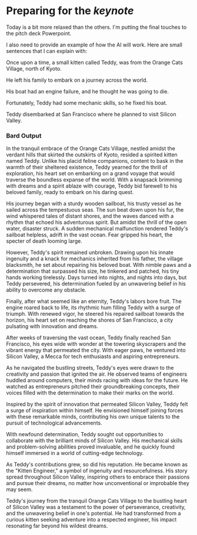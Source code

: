 # Preparing for the _keynote_

Today is a bit more relaxed than the others. I'm putting the final touches to the pitch deck Powerpoint.

I also need to provide an example of how the AI will work.
Here are small sentences that I can explain with:

Once upon a time, a small kitten called Teddy, was from the Orange Cats Village, north of Kyoto.

He left his family to embark on a journey across the world.

His boat had an engine failure, and he thought he was going to die.

Fortunately, Teddy had some mechanic skills, so he fixed his boat.

Teddy disembarked at San Francisco where he planned to visit Silicon Valley.

### Bard Output

In the tranquil embrace of the Orange Cats Village, nestled amidst the verdant hills that skirted the outskirts of Kyoto, resided a spirited kitten named Teddy. Unlike his placid feline companions, content to bask in the warmth of their sheltered existence, Teddy yearned for the thrill of exploration, his heart set on embarking on a grand voyage that would traverse the boundless expanse of the world. With a knapsack brimming with dreams and a spirit ablaze with courage, Teddy bid farewell to his beloved family, ready to embark on his daring quest.

His journey began with a sturdy wooden sailboat, his trusty vessel as he sailed across the tempestuous seas. The sun beat down upon his fur, the wind whispered tales of distant shores, and the waves danced with a rhythm that echoed his adventurous spirit. But amidst the thrill of the open water, disaster struck. A sudden mechanical malfunction rendered Teddy's sailboat helpless, adrift in the vast ocean. Fear gripped his heart, the specter of death looming large.

However, Teddy's spirit remained unbroken. Drawing upon his innate ingenuity and a knack for mechanics inherited from his father, the village blacksmith, he set about repairing his beloved boat. With nimble paws and a determination that surpassed his size, he tinkered and patched, his tiny hands working tirelessly. Days turned into nights, and nights into days, but Teddy persevered, his determination fueled by an unwavering belief in his ability to overcome any obstacle.

Finally, after what seemed like an eternity, Teddy's labors bore fruit. The engine roared back to life, its rhythmic hum filling Teddy with a surge of triumph. With renewed vigor, he steered his repaired sailboat towards the horizon, his heart set on reaching the shores of San Francisco, a city pulsating with innovation and dreams.

After weeks of traversing the vast ocean, Teddy finally reached San Francisco, his eyes wide with wonder at the towering skyscrapers and the vibrant energy that permeated the city. With eager paws, he ventured into Silicon Valley, a Mecca for tech enthusiasts and aspiring entrepreneurs.

As he navigated the bustling streets, Teddy's eyes were drawn to the creativity and passion that ignited the air. He observed teams of engineers huddled around computers, their minds racing with ideas for the future. He watched as entrepreneurs pitched their groundbreaking concepts, their voices filled with the determination to make their marks on the world.

Inspired by the spirit of innovation that permeated Silicon Valley, Teddy felt a surge of inspiration within himself. He envisioned himself joining forces with these remarkable minds, contributing his own unique talents to the pursuit of technological advancements.

With newfound determination, Teddy sought out opportunities to collaborate with the brilliant minds of Silicon Valley. His mechanical skills and problem-solving abilities proved invaluable, and he quickly found himself immersed in a world of cutting-edge technology.

As Teddy's contributions grew, so did his reputation. He became known as the "Kitten Engineer," a symbol of ingenuity and resourcefulness. His story spread throughout Silicon Valley, inspiring others to embrace their passions and pursue their dreams, no matter how unconventional or improbable they may seem.

Teddy's journey from the tranquil Orange Cats Village to the bustling heart of Silicon Valley was a testament to the power of perseverance, creativity, and the unwavering belief in one's potential. He had transformed from a curious kitten seeking adventure into a respected engineer, his impact resonating far beyond his wildest dreams.